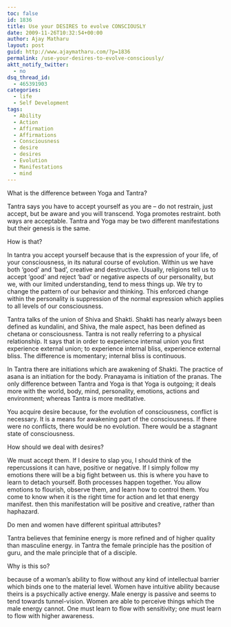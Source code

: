 ```yaml
---
toc: false
id: 1836
title: Use your DESIRES to evolve CONSCIOUSLY
date: 2009-11-26T10:32:54+00:00
author: Ajay Matharu
layout: post
guid: http://www.ajaymatharu.com/?p=1836
permalink: /use-your-desires-to-evolve-consciously/
aktt_notify_twitter:
  - no
dsq_thread_id:
  - 465391903
categories:
  - life
  - Self Development
tags:
  - Ability
  - Action
  - Affirmation
  - Affirmations
  - Consciousness
  - desire
  - desires
  - Evolution
  - Manifestations
  - mind
---
```

What is the difference between Yoga and Tantra?

Tantra says you have to accept yourself as you are &#8211; do not restrain, just accept, but be aware and you will transcend. Yoga promotes restraint. both ways are acceptable. Tantra and Yoga may be two different manifestations but their genesis is the same.

How is that?

In tantra you accept yourself because that is the expression of your life, of your consciousness, in its natural course of evolution. Within us we have both &#8216;good&#8217; and &#8216;bad&#8217;, creative and destructive. Usually, religions tell us to accept &#8216;good&#8217; and reject &#8216;bad&#8217; or negative aspects of our personality, but we, with our limited understanding, tend to mess things up. We try to change the pattern of our behavior and thinking. This enforced change within the personality is suppression of the normal expression which applies to all levels of our consciousness.

Tantra talks of the union of Shiva and Shakti. Shakti has nearly always been defined as kundalini, and Shiva, the male aspect, has been defined as chetana or consciousness. Tantra is not really referring to a physical relationship. It says that in order to experience internal union you first experience external union; to experience internal bliss, experience external bliss. The difference is momentary; internal bliss is continuous.

In Tantra there are initiations which are awakening of Shakti. The practice of asana is an initiation for the body. Pranayama is initiation of the pranas. The only difference between Tantra and Yoga is that Yoga is outgoing; it deals more with the world, body, mind, personality, emotions, actions and environment; whereas Tantra is more meditative.

You acquire desire because, for the evolution of consciousness, conflict is necessary. It is a means for awakening part of the consciousness. If there were no conflicts, there would be no evolution. There would be a stagnant state of consciousness.

How should we deal with desires?

We must accept them. If I desire to slap you, I should think of the repercussions it can have, positive or negative. If I simply follow my emotions there will be a big fight between us. this is where you have to learn to detach yourself. Both processes happen together. You allow emotions to flourish, observe them, and learn how to control them. You come to know when it is the right time for action and let that energy manifest. then this manifestation will be positive and creative, rather than haphazard.

Do men and women have different spiritual attributes?

Tantra believes that feminine energy is more refined and of higher quality than masculine energy. in Tantra the female principle has the position of guru, and the male principle that of a disciple.

Why is this so?

because of a woman&#8217;s ability to flow without any kind of intellectual barrier which binds one to the material level. Women have intuitive ability because theirs is a psychically active energy. Male energy is passive and seems to tend towards tunnel-vision. Women are able to perceive things which the male energy cannot. One must learn to flow with sensitivity; one must learn to flow with higher awareness.

